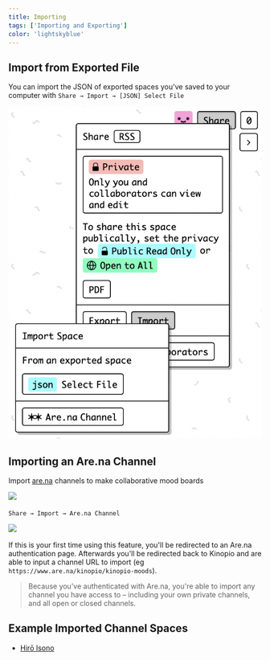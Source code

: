 ```yaml
---
title: Importing
tags: ['Importing and Exporting']
color: 'lightskyblue'
---
```


## Import from Exported File

You can import the JSON of exported spaces you've saved to your computer with `Share → Import → [JSON] Select File`

![import-space](/assets/posts/import-space.png)

## Importing an Are.na Channel

Import [are.na](http://are.na) channels to make collaborative mood boards

<img src="/assets/posts/arena-space.png" class="wide"/>

`Share → Import → Are.na Channel`

<img src="/assets/posts/import-arena.png" class="narrow"/>


If this is your first time using this feature, you'll be redirected to an Are.na authentication page. Afterwards you'll be redirected back to Kinopio and are able to input a channel URL to import (eg `https://www.are.na/kinopio/kinopio-moods`).

> Because you've authenticated with Are.na, you're able to import any channel you have access to – including your own private channels, and all open or closed channels.

## Example Imported Channel Spaces

- [Hirō Isono](https://kinopio.club/hir-isono-EGpVHhIiGZIeSi02zAUjY)
